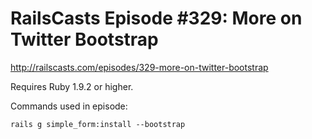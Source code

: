 # RailsCasts Episode #329: More on Twitter Bootstrap

http://railscasts.com/episodes/329-more-on-twitter-bootstrap

Requires Ruby 1.9.2 or higher.

Commands used in episode:

```
rails g simple_form:install --bootstrap
```
